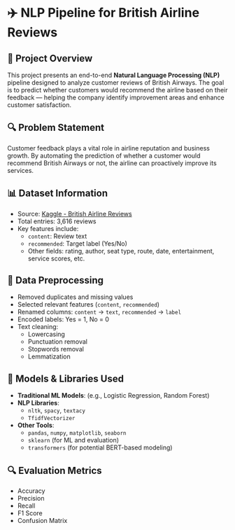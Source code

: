 # ✈️ NLP Pipeline for British Airline Reviews

## 📌 Project Overview

This project presents an end-to-end **Natural Language Processing (NLP)** pipeline designed to analyze customer reviews of British Airways. The goal is to predict whether customers would recommend the airline based on their feedback — helping the company identify improvement areas and enhance customer satisfaction.

## 🔍 Problem Statement

Customer feedback plays a vital role in airline reputation and business growth. By automating the prediction of whether a customer would recommend British Airways or not, the airline can proactively improve its services.

## 📊 Dataset Information

- Source: [Kaggle - British Airline Reviews](https://www.kaggle.com/datasets/dharun4772/british-airline-review-dataset)
- Total entries: 3,616 reviews
- Key features include:
  - `content`: Review text
  - `recommended`: Target label (Yes/No)
  - Other fields: rating, author, seat type, route, date, entertainment, service scores, etc.

## 🧹 Data Preprocessing

- Removed duplicates and missing values
- Selected relevant features (`content`, `recommended`)
- Renamed columns: `content` → `text`, `recommended` → `label`
- Encoded labels: Yes = 1, No = 0
- Text cleaning:
  - Lowercasing
  - Punctuation removal
  - Stopwords removal
  - Lemmatization

## 🤖 Models & Libraries Used

- **Traditional ML Models**: (e.g., Logistic Regression, Random Forest)
- **NLP Libraries**:
  - `nltk`, `spacy`, `textacy`
  - `TfidfVectorizer`
- **Other Tools**:
  - `pandas`, `numpy`, `matplotlib`, `seaborn`
  - `sklearn` (for ML and evaluation)
  - `transformers` (for potential BERT-based modeling)

## 🔍 Evaluation Metrics

- Accuracy
- Precision
- Recall
- F1 Score
- Confusion Matrix
